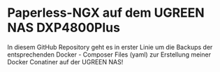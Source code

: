 # Paperless-NGX auf dem UGREEN NAS DXP4800Plus

In diesem GitHub Repository geht es in erster Linie um die Backups der entsprechenden Docker - Composer Files (yaml) zur Erstellung meiner Docker Conatiner auf der UGREEN NAS!